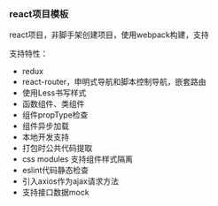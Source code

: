 ### react项目模板
react项目，非脚手架创建项目，使用webpack构建，支持

支持特性：
+ redux
+ react-router，申明式导航和脚本控制导航，嵌套路由
+ 使用Less书写样式
+ 函数组件、类组件
+ 组件propType检查
+ 组件异步加载
+ 本地开发支持
+ 打包时公共代码提取
+ css modules 支持组件样式隔离
+ eslint代码静态检查
+ 引入axios作为ajax请求方法
+ 支持接口数据mock
